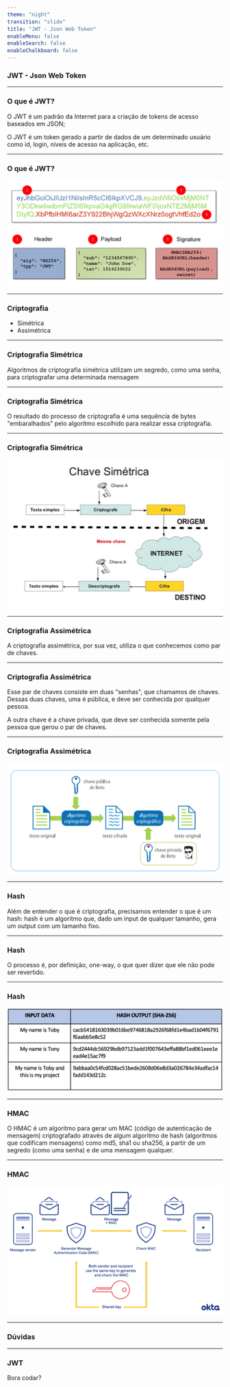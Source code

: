 ```yaml
---
theme: "night"
transition: "slide"
title: "JWT - Json Web Token"
enableMenu: false
enableSearch: false
enableChalkboard: false
---
```


### JWT - Json Web Token

---

### O que é JWT?

O JWT é um padrão da Internet para a criação de tokens de acesso baseados em JSON; 

O JWT é um token gerado a partir de dados de um determinado usuário como id, login, níveis de acesso na aplicação, etc.

---

### O que é JWT?

![](./images/jwt.png)

---

### Criptografia

- Simétrica
- Assimétrica

---

### Criptografia Simétrica

Algoritmos de criptografia simétrica utilizam um segredo, como uma senha, para criptografar uma determinada mensagem 

---

### Criptografia Simétrica

O resultado do processo de criptografia é uma sequência de bytes "embaralhados" pelo algoritmo escolhido para realizar essa criptografia.

---

### Criptografia Simétrica

![](./images/chaveSimetrica.png)

---

### Criptografia Assimétrica

A criptografia assimétrica, por sua vez, utiliza o que conhecemos como par de chaves.

---

### Criptografia Assimétrica

Esse par de chaves consiste em duas "senhas", que chamamos de chaves. Dessas duas chaves, uma é pública, e deve ser conhecida por qualquer pessoa.

A outra chave é a chave privada, que deve ser conhecida somente pela pessoa que gerou o par de chaves.

---

### Criptografia Assimétrica

![](./images/chaveAssimetrica.png)

---

### Hash

Além de entender o que é criptografia, precisamos entender o que é um hash: hash é um algoritmo que, dado um input de qualquer tamanho, gera um output com um tamanho fixo.

---

### Hash

O processo é, por definição, one-way, o que quer dizer que ele não pode ser revertido.

---

### Hash

![](./images/hash.png)

---

### HMAC

O HMAC é um algoritmo para gerar um MAC (código de autenticação de mensagem) criptografado através de algum algoritmo de hash (algoritmos que codificam mensagens) como md5, sha1 ou sha256, a partir de um segredo (como uma senha) e de uma mensagem qualquer.

---

### HMAC

![](./images/hmac.png)

---

### Dúvidas

---

### JWT

Bora codar?